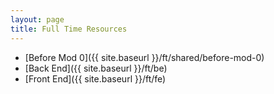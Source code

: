 ```yaml
---
layout: page
title: Full Time Resources
---
```


- [Before Mod 0]({{ site.baseurl }}/ft/shared/before-mod-0)
- [Back End]({{ site.baseurl }}/ft/be)
- [Front End]({{ site.baseurl }}/ft/fe)